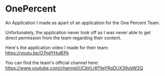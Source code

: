 # OnePercent
An Application I made as apart of an application for the One Percent Team. 

Unfortunately, the application never took off as I was never able to get direct permission from the team regarding their content.

Here's the application video I made for their team: https://youtu.be/O7ndYHutEPk

You can find the team's official channel here: https://www.youtube.com/channel/UCbVLr6f1teYRgDUX39vbW2Q
